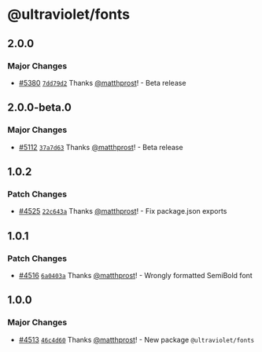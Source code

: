 # @ultraviolet/fonts

## 2.0.0

### Major Changes

- [#5380](https://github.com/scaleway/ultraviolet/pull/5380) [`7dd79d2`](https://github.com/scaleway/ultraviolet/commit/7dd79d21854986780983094ef0deeabcc58b74b7) Thanks [@matthprost](https://github.com/matthprost)! - Beta release

## 2.0.0-beta.0

### Major Changes

- [#5112](https://github.com/scaleway/ultraviolet/pull/5112) [`37a7d63`](https://github.com/scaleway/ultraviolet/commit/37a7d632cd1e61d7615e5356fc179ec08f3bec09) Thanks [@matthprost](https://github.com/matthprost)! - Beta release

## 1.0.2

### Patch Changes

- [#4525](https://github.com/scaleway/ultraviolet/pull/4525) [`22c643a`](https://github.com/scaleway/ultraviolet/commit/22c643adbd6c5c47e1442591eaeb2f16f60bd7fb) Thanks [@matthprost](https://github.com/matthprost)! - Fix package.json exports

## 1.0.1

### Patch Changes

- [#4516](https://github.com/scaleway/ultraviolet/pull/4516) [`6a0403a`](https://github.com/scaleway/ultraviolet/commit/6a0403addfda94cb04feffdba438a059c82a9435) Thanks [@matthprost](https://github.com/matthprost)! - Wrongly formatted SemiBold font

## 1.0.0

### Major Changes

- [#4513](https://github.com/scaleway/ultraviolet/pull/4513) [`46c4d60`](https://github.com/scaleway/ultraviolet/commit/46c4d60afdbb33304cf2ab94b330f5cdea3db795) Thanks [@matthprost](https://github.com/matthprost)! - New package `@ultraviolet/fonts`
